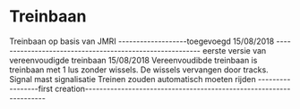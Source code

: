 # Treinbaan
Treinbaan op basis van JMRI
-------------------toegevoegd 15/08/2018 ---------------------------------------------------------
eerste versie van vereenvoudigde treinbaan 15/08/2018
Vereenvoudibde treinbaan is treinbaan met 1 lus zonder wissels.
De wissels vervangen door tracks.
Signal mast signalisatie 
Treinen zouden automatisch moeten rijden
-----------------first creation-------------------------------------------------------------------
